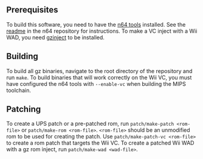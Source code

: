 ## Prerequisites
To build this software, you need to have the
[n64 tools](https://github.com/glankk/n64) installed. See the
[readme](https://github.com/glankk/n64/blob/master/README.md) in the n64
repository for instructions. To make a VC inject with a Wii WAD, you need
[gzinject](https://github.com/krimtonz/gzinject) to be installed.

## Building
To build all gz binaries, navigate to the root directory of the repository and
run `make`. To build binaries that will work correctly on the Wii VC, you must
have configured the n64 tools with `--enable-vc` when building the MIPS
toolchain.

## Patching
To create a UPS patch or a pre-patched rom, run `patch/make-patch <rom-file>`
or `patch/make-rom <rom-file>`. `<rom-file>` should be an unmodified rom to be
used for creating the patch. Use `patch/make-patch-vc <rom-file>` to create a
rom patch that targets the Wii VC. To create a patched Wii WAD with a gz rom
inject, run `patch/make-wad <wad-file>`.
